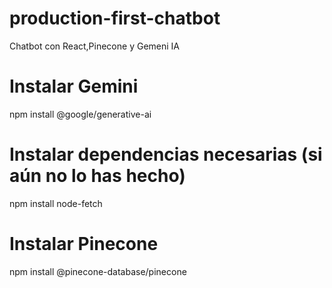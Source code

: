 # production-first-chatbot
Chatbot con React,Pinecone y Gemeni IA

# Instalar Gemini
npm install @google/generative-ai

# Instalar dependencias necesarias (si aún no lo has hecho)
npm install node-fetch

# Instalar Pinecone
npm install @pinecone-database/pinecone

